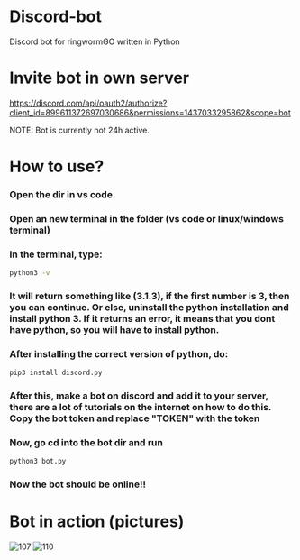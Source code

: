 # Discord-bot
Discord bot for ringwormGO written in Python

# Invite bot in own server
https://discord.com/api/oauth2/authorize?client_id=899611372697030686&permissions=1437033295862&scope=bot

NOTE: Bot is currently not 24h active.

# How to use?
### Open the dir in vs code.
### Open an new terminal in the folder (vs code or linux/windows terminal)
### In the terminal, type: 
```bash
python3 -v
```
### It will return something like (3.1.3), if the first number is 3, then you can continue. Or else, uninstall the python installation and install python 3. If it returns an error, it means that you dont have python, so you will have to install python.
### After installing the correct version of python, do:
```bash
pip3 install discord.py
```
### After this, make a bot on discord and add it to your server, there are a lot of tutorials on the internet on how to do this. Copy the bot token and replace "TOKEN" with the token
### Now, go cd into the bot dir and run
```bash
python3 bot.py
```
### Now the bot should be online!!

# Bot in action (pictures)
![107](https://user-images.githubusercontent.com/83548580/147858174-cb7c4844-54c9-4891-ae21-14b4c2e51e36.jpg)
![110](https://user-images.githubusercontent.com/83548580/147858270-15c3f41d-0dc1-48fd-a9e6-22dd1f0732be.jpg)
